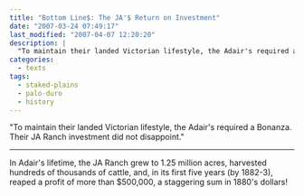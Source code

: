 ```yaml
---
title: "Bottom Line$: The JA'$ Return on Investment"
date: "2007-03-24 07:49:17"
last_modified: "2007-04-07 12:20:20"
description: |
  "To maintain their landed Victorian lifestyle, the Adair's required a Bonanza. Their JA Ranch investment did not disappoint."
categories:
  - texts
tags:
  - staked-plains
  - palo-duro
  - history  
---
```

  "To maintain their landed Victorian lifestyle, the Adair's required a Bonanza. Their JA Ranch investment did not disappoint."
***

In Adair's lifetime, the JA Ranch grew to 1.25 million acres, harvested hundreds of thousands of cattle, and, in
its first five years (by 1882-3), reaped a profit of more than $500,000, a staggering sum in 1880's dollars!
